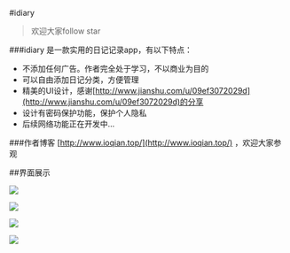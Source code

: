 #idiary 

> 欢迎大家follow star

###idiary 是一款实用的日记记录app，有以下特点：

- 不添加任何广告。作者完全处于学习，不以商业为目的
- 可以自由添加日记分类，方便管理
- 精美的UI设计，感谢[http://www.jianshu.com/u/09ef3072029d](http://www.jianshu.com/u/09ef3072029d)的分享
- 设计有密码保护功能，保护个人隐私
- 后续网络功能正在开发中...


###作者博客  [http://www.ioqian.top/](http://www.ioqian.top/) ，欢迎大家参观

##界面展示

![](https://i.imgur.com/6W3Okwe.png)

![](https://i.imgur.com/ZhjUdgi.png)

![](https://i.imgur.com/2Cmngx4.png)

![](https://i.imgur.com/kj6zSlr.png)